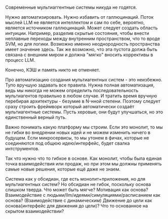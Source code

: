 Современные мультиаггентные системы никуда не годятся. 

Нужно автоматизировать.
Нужно избавить от галлюцинаций. 
Поток мыслей LLM не является интеллектом и сам по себе, вероятно, является источником галлюцинаций. 
Может следует создать область интуиции. Например, разделив скрытые состояния, чтобы внести неплавные переходы между внутренним пространством, что то вроде SVM, но для логики. Возможно именно неоднородность пространства имеет значение здесь. 
Так же возможно, что эта пустота должа быть связана с внешним миром и должна "мягко" вносить коррективы в процесс LLM.

Конечно, КЭШ и память никто не отменяет. 

Про автоматизацию создания мультиагентных систем - это неизбежно. Тупо вручшую задавать все правила. Нужна полная автоматизация, ведь мы никогда не можем определить последовательность мультиагентов правильно в любом случае. И тратить время вручную перебирая архитектуры - безумие в N-нной степени. Поэтому следует сразу строить фреймворк который автоматически создаёт мультиагентные системы. Пусть херовые, они будут улучшаться, но это единственный верный путь. 


Важно понимать какую платформу мы строим. Если это монолит, то мы не гибки во внедрении новых идей и не можем изменить ничего в будущем. 
Если микросервисы, то мы утонем в фичах, которые не соединяются под общюю идею/интерфейс, будет свалка интструментов. 

Так что нужно что то гибкое в основе. Как монолит, чтобы была единая точка взаимодействия или продаж, но при этом мы должны применять самые новые решения, которые ещё даже не знаем. 

Система как у обсидиан, где есть монолит+приложения, но для мультиагентных систем? Но обсидиан не гибок, поскольку основа слишком тверда. 
Что может быть мягче? 
Мотивация как основа? 
Взаимодействие с людьми/llm/идеями/симуляциями/расписанием как основа? (Взаимодействие с динамическим)
Движение до цели как основа(интерфейс для движения до цели)?
Что то основанное на скрытом взаимодействии?
